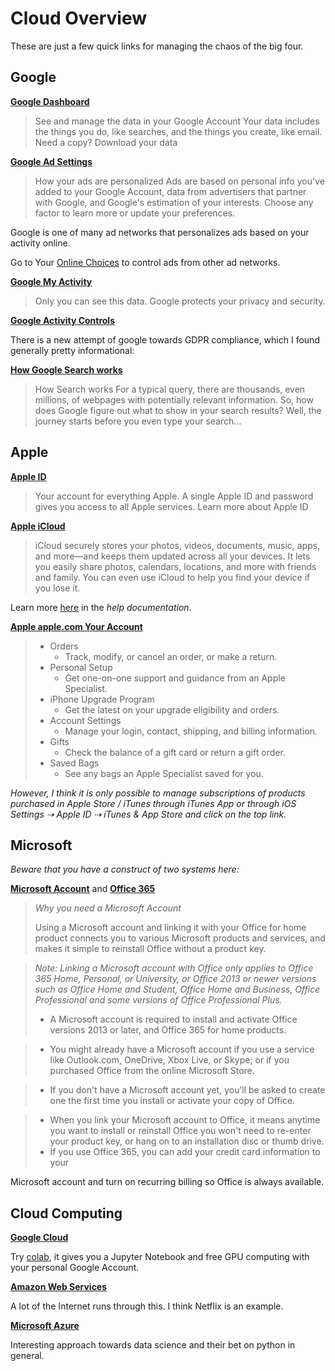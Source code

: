 
# Cloud Overview

These are just a few quick links for managing the chaos of the big four.

## Google

[**Google Dashboard**](https://myaccount.google.com/dashboard)

> See and manage the data in your Google Account
> Your data includes the things you do, like searches,
> and the things you create, like email. Need a copy?
> Download your data

[**Google Ad Settings**](https://adssettings.google.com)

> How your ads are personalized
> Ads are based on personal info you've added to your
> Google Account, data from advertisers that partner
> with Google, and Google's estimation of your
> interests. Choose any factor to learn more or update
> your preferences.

Google is one of many ad networks that personalizes ads based on your activity online.

Go to Your [Online Choices](http://www.youronlinechoices.com/) to control ads
from other ad networks.

[**Google My Activity**](https://myactivity.google.com/myactivity)

> Only you can see this data. Google protects your privacy and
> security.

[**Google Activity Controls**](https://myaccount.google.com/activitycontrols)

There is a new attempt of google towards GDPR compliance, which I found
generally pretty informational:

[**How Google Search works**](https://www.google.com/search/howsearchworks/)

> How Search works For a typical query, there are thousands, even millions, of
> webpages with potentially relevant information.
> So, how does Google figure out what to show in your search results? Well, the
> journey starts before you even type your search…



## Apple

[**Apple ID**](https://appleid.apple.com/)

> Your account for everything Apple.
> A single Apple ID and password gives you access to all Apple
> services. Learn more about Apple ID

[**Apple iCloud**](https://www.icloud.com/)

> iCloud securely stores your photos, videos, documents, music,
> apps, and more—and keeps them updated across all your devices.
> It lets you easily share photos, calendars, locations, and more
> with friends and family. You can even use iCloud to help you find
> your device if you lose it.

Learn more [here](https://help.apple.com/icloud) in the *help documentation*.

[**Apple apple.com Your Account**](https://www.apple.com/shop/account/home)

> * Orders
>     - Track, modify, or cancel an order, or make a return.
> * Personal Setup
>     - Get one-on-one support and guidance from an Apple Specialist.
> * iPhone Upgrade Program
>     - Get the latest on your upgrade eligibility and orders.
> * Account Settings
>     - Manage your login, contact, shipping, and billing information.
> * Gifts
>     - Check the balance of a gift card or return a gift order.
> * Saved Bags
>     - See any bags an Apple Specialist saved for you.

*However, I think it is only possible to manage subscriptions of
products purchased in Apple Store / iTunes through iTunes App or
through iOS Settings ⇢ Apple ID ⇢ iTunes & App Store and click
on the top link.*

## Microsoft

*Beware that you have a construct of two systems here:*

[**Microsoft Account**](https://account.microsoft.com/)
and
[**Office 365**](https://www.office.com/)


> *Why you need a Microsoft Account*
>
> Using a Microsoft account and linking it with your Office for home product
> connects you to various Microsoft products and services, and makes it simple
> to reinstall Office without a product key.

> *Note: Linking a Microsoft account with Office only applies to Office 365 Home,
> Personal, or University, or Office 2013 or newer versions such as Office Home
> and Student, Office Home and Business, Office Professional and some versions
> of Office Professional Plus.*
>
> * A Microsoft account is required to install and activate Office versions 2013 or later, and Office 365 for home products.

> * You might already have a Microsoft account if you use a service like Outlook.com, OneDrive, Xbox Live, or Skype; or if you purchased Office from the online Microsoft Store.

> * If you don't have a Microsoft account yet, you’ll be asked to create one the first time you install or activate your copy of Office.

> * When you link your Microsoft account to Office, it means anytime you want to install or reinstall Office you won't need to re-enter your product key, or hang on to an installation disc or thumb drive.
> * If you use Office 365, you can add your credit card information to your

Microsoft account and turn on recurring billing so Office is always available.


## Cloud Computing

[**Google Cloud**](https://cloud.google.com/)

Try [colab](https://colab.research.google.com), it gives you a
Jupyter Notebook and free GPU computing with your personal
Google Account.

[**Amazon Web Services**](https://aws.amazon.com/)

A lot of the Internet runs through this. I think Netflix is an
example.

[**Microsoft Azure**](https://portal.azure.com)

Interesting approach towards data science and their bet on
python in general.
